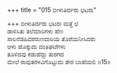+++
title = "015 ಬೀಳುತಿರ್ದರು ಭಟರು"

+++
ಬೀಳುತಿರ್ದರು ಭಟರು ಮತ್ತೆ ಛ  
ಡಾಳಿಸಿತು ತಲೆಮಾರಿಗಳು ಹೆಣ  
ಸಾಲನೆಡಹಿದರರುಣವಾರಿಯ ತೊರೆಯನೀಸಿದರು  
ಆಳು ಹೊಕ್ಕುದು ದಂತಿಘಟೆಗಳು  
ತೂಳಿದವು ಕಡುಹೆದ್ದು ತುರಗದ  
ಮೇಲೆ ರಾವುತರಳವಿಗೊಟ್ಟುದು ತೇರ ಬಾಹೆಯಲಿ       ॥15॥